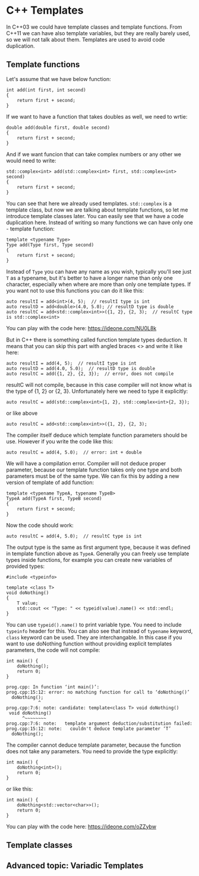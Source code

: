 # C++ Templates

In C++03 we could have template classes and template functions. From C++11 we can have also template variables, but they are really barely used, so we will not talk about them.
Templates are used to avoid code duplication.

## Template functions

Let's assume that we have below function:

```
int add(int first, int second)
{
	return first + second;
}
```

If we want to have a function that takes doubles as well, we need to wrtie:

```
double add(double first, double second)
{
	return first + second;
}
```

And if we want funcion that can take complex numbers or any other we would need to write:

```
std::complex<int> add(std::complex<int> first, std::complex<int> second)
{
	return first + second;
}
```

You can see that here we already used templates. `std::complex` is a template class, but now we are talking about template functions, so let me introduce template classes later.
You can easily see that we have a code duplication here. Instead of writing so many functions we can have only one - template function:

```
template <typename Type>
Type add(Type first, Type second)
{
	return first + second;
}
```

Instead of `Type` you can have any name as you wish, typically you'll see just `T` as a typename, but it's better to have a longer name than only one character, especially when where are more than only one template types.
If you want not to use this functions you can do it like this:

```
auto resultI = add<int>(4, 5);  // resultI type is int
auto resultD = add<double>(4.0, 5.0); // resultD type is double
auto resultC = add<std::complex<int>>({1, 2}, {2, 3);  // resultC type is std::complex<int>
```

You can play with the code here: https://ideone.com/NU0L8k

But in C++ there is something called function template types deduction. It means that you can skip this part with angled braces <> and write it like here:

```
auto resultI = add(4, 5);  // resultI type is int
auto resultD = add(4.0, 5.0);  // resultD type is double
auto resultC = add({1, 2}, {2, 3});  // error, does not compile
```

resultC will not compile, because in this case compiler will not know what is the type of {1, 2} or {2, 3}. Unfortunately here we need to type it explicitly:

```
auto resultC = add(std::complex<int>{1, 2}, std::complex<int>{2, 3});
```
or like above
```
auto resultC = add<std::complex<int>>({1, 2}, {2, 3);
```

The compiler itself deduce which template function parameters should be use. However if you write the code like this:

```
auto resultC = add(4, 5.0);  // error: int + double
```

We will have a compilation error. Compiler will not deduce proper parameter, because our template function takes only one type and both parameters must be of the same type. We can fix this by adding a new version of template of add function:

```
template <typename TypeA, typename TypeB>
TypeA add(TypeA first, TypeB second)
{
	return first + second;
}
```

Now the code should work:

```
auto resultC = add(4, 5.0);  // resultC type is int
```

The output type is the same as first argument type, because it was defined in template function above as `TypeA`.
Generally you can freely use template types inside functions, for example you can create new variables of provided types:

```
#include <typeinfo>

template <class T>
void doNothing()
{
	T value;
	std::cout << "Type: " << typeid(value).name() << std::endl;
}
```

You can use `typeid().name()` to print variable type. You need to include `typeinfo` header for this. You can also see that instead of `typename` keyword, `class` keyword can be used. They are interchangable.
In this case if you want to use doNothing function without providing explicit templates parameters, the code will not compile:

```
int main() {
	doNothing();
	return 0;
}
```

```
prog.cpp: In function ‘int main()’:
prog.cpp:15:12: error: no matching function for call to ‘doNothing()’
  doNothing();
            ^
prog.cpp:7:6: note: candidate: template<class T> void doNothing()
 void doNothing()
      ^~~~~~~~~
prog.cpp:7:6: note:   template argument deduction/substitution failed:
prog.cpp:15:12: note:   couldn't deduce template parameter ‘T’
  doNothing();
```

The compiler cannot deduce template parameter, because the function does not take any parameters. You need to provide the type explicitly:

```
int main() {
	doNothing<int>();
	return 0;
}
```

or like this:

```
int main() {
	doNothing<std::vector<char>>();
	return 0;
}
```

You can play with the code here: https://ideone.com/oZZybw


## Template classes


## Advanced topic: Variadic Templates

